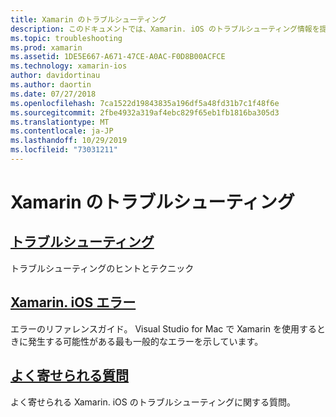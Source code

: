 ```yaml
---
title: Xamarin のトラブルシューティング
description: このドキュメントでは、Xamarin. iOS のトラブルシューティング情報を提供するさまざまなリソース、Xamarin の iOS アプリケーションの作成時に発生する可能性のあるエラーの一覧、およびよく寄せられる質問にリンクしています。
ms.topic: troubleshooting
ms.prod: xamarin
ms.assetid: 1DE5E667-A671-47CE-A0AC-F0D8B00ACFCE
ms.technology: xamarin-ios
author: davidortinau
ms.author: daortin
ms.date: 07/27/2018
ms.openlocfilehash: 7ca1522d19843835a196df5a48fd31b7c1f48f6e
ms.sourcegitcommit: 2fbe4932a319af4ebc829f65eb1fb1816ba305d3
ms.translationtype: MT
ms.contentlocale: ja-JP
ms.lasthandoff: 10/29/2019
ms.locfileid: "73031211"
---
```

# <a name="troubleshooting-xamarinios"></a>Xamarin のトラブルシューティング

## <a name="troubleshootingiostroubleshootingtroubleshootingmd"></a>[トラブルシューティング](~/ios/troubleshooting/troubleshooting.md)

トラブルシューティングのヒントとテクニック

## <a name="xamarinios-errorsiostroubleshootingmtouch-errorsmd"></a>[Xamarin. iOS エラー](~/ios/troubleshooting/mtouch-errors.md)

エラーのリファレンスガイド。 Visual Studio for Mac で Xamarin を使用するときに発生する可能性がある最も一般的なエラーを示しています。

## <a name="frequently-asked-questionsquestionsindexmd"></a>[よく寄せられる質問](questions/index.md)

よく寄せられる Xamarin. iOS のトラブルシューティングに関する質問。
